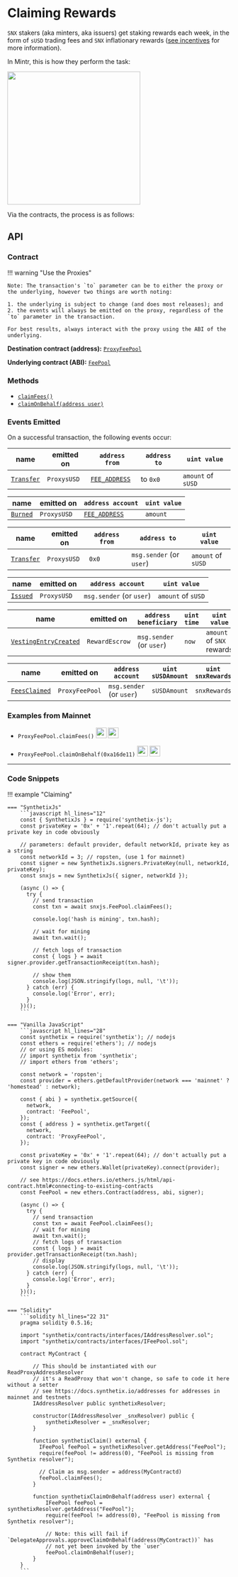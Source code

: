 # Claiming Rewards

`SNX` stakers (aka minters, aka issuers) get staking rewards each week, in the form of `sUSD` trading fees and `SNX` inflationary rewards ([see incentives](../../incentives.md#sources-of-value) for more information).

In Mintr, this is how they perform the task:

<img src="/img/misc/events-claim.png" width=300 />

Via the contracts, the process is as follows:

## API

### Contract

!!! warning "Use the Proxies"

    Note: The transaction's `to` parameter can be to either the proxy or the underlying, however two things are worth noting:

    1. the underlying is subject to change (and does most releases); and
    2. the events will always be emitted on the proxy, regardless of the `to` parameter in the transaction.

    For best results, always interact with the proxy using the ABI of the underlying.

**Destination contract (address):** [`ProxyFeePool`](https://contracts.synthetix.io/ProxyFeePool)

**Underlying contract (ABI):** [`FeePool`](https://contracts.synthetix.io/FeePool)

### Methods

- [`claimFees()`](../../FeePool#claimfees)
- [`claimOnBehalf(address user)`](../../FeePool#claimonbehalf)

### Events Emitted

On a successful transaction, the following events occur:

| name                                          | emitted on  | `address from`                              | `address to` | `uint value`       |
| --------------------------------------------- | ----------- | ------------------------------------------- | ------------ | ------------------ |
| [`Transfer`](../../ExternStateToken#transfer) | `ProxysUSD` | [`FEE_ADDRESS`](../../FeePool/#fee_address) | to `0x0`     | `amount` of `sUSD` |

| name                           | emitted on  | `address account`                           | `uint value` |
| ------------------------------ | ----------- | ------------------------------------------- | ------------ |
| [`Burned`](../../Synth#burned) | `ProxysUSD` | [`FEE_ADDRESS`](../../FeePool/#fee_address) | `amount`     |

| name                                          | emitted on  | `address from` | `address to`             | `uint value`       |
| --------------------------------------------- | ----------- | -------------- | ------------------------ | ------------------ |
| [`Transfer`](../../ExternStateToken#transfer) | `ProxysUSD` | `0x0`          | `msg.sender` (or `user`) | `amount` of `sUSD` |

| name                           | emitted on  | `address account`        | `uint value`       |
| ------------------------------ | ----------- | ------------------------ | ------------------ |
| [`Issued`](../../Synth#issued) | `ProxysUSD` | `msg.sender` (or `user`) | `amount` of `sUSD` |

| name                                                            | emitted on     | `address beneficiary`         | `uint time` | `uint value`              |
| --------------------------------------------------------------- | -------------- | ----------------------------- | ----------- | ------------------------- |
| [`VestingEntryCreated`](../../RewardEscrow#vestingentrycreated) | `RewardEscrow` | `msg.sender`<br />(or `user`) | `now`       | `amount` of `SNX` rewards |

| name                                       | emitted on     | `address account`        | `uint sUSDAmount` | `uint snxRewards` |
| ------------------------------------------ | -------------- | ------------------------ | ----------------- | ----------------- |
| [`FeesClaimed`](../../FeePool#feesclaimed) | `ProxyFeePool` | `msg.sender` (or `user`) | `sUSDAmount`      | `snxRewards`      |

### Examples from Mainnet

- `ProxyFeePool.claimFees()` <a target=_blank href="https://dashboard.tenderly.co/tx/main/0xa49256e412c7ede6c81eeeaa6c111a5ffc051fe8dd103123cc75e6bb96761fec/logs"><img src="https://tenderly.co/icons/icon-48x48.png" width=24 /></a> <a target=_blank href="https://etherscan.io/tx/0xa49256e412c7ede6c81eeeaa6c111a5ffc051fe8dd103123cc75e6bb96761fec#eventlog"><img src="https://etherscan.io/images/favicon2.ico" width=24 /></a>

- `ProxyFeePool.claimOnBehalf(0xa16de11)` <a target=_blank href="https://dashboard.tenderly.co/tx/main/0x2ba1bcd89c2c6178660afa6fa25674d7573cd58eb63f03416b40c053671879e8/logs"><img src="https://tenderly.co/icons/icon-48x48.png" width=24 /></a> <a target=_blank href="https://etherscan.io/tx/0x2ba1bcd89c2c6178660afa6fa25674d7573cd58eb63f03416b40c053671879e8#eventlog"><img src="https://etherscan.io/images/favicon2.ico" width=24 /></a>

---

### Code Snippets

!!! example "Claiming"

    === "SynthetixJs"
        ```javascript hl_lines="12"
        const { SynthetixJs } = require('synthetix-js');
        const privateKey = '0x' + '1'.repeat(64); // don't actually put a private key in code obviously

        // parameters: default provider, default networkId, private key as a string
        const networkId = 3; // ropsten, (use 1 for mainnet)
        const signer = new SynthetixJs.signers.PrivateKey(null, networkId, privateKey);
        const snxjs = new SynthetixJs({ signer, networkId });

        (async () => {
          try {
            // send transaction
            const txn = await snxjs.FeePool.claimFees();

            console.log('hash is mining', txn.hash);

            // wait for mining
            await txn.wait();

            // fetch logs of transaction
            const { logs } = await signer.provider.getTransactionReceipt(txn.hash);

            // show them
            console.log(JSON.stringify(logs, null, '\t'));
          } catch (err) {
            console.log('Error', err);
          }
        })();
        ```

    === "Vanilla JavaScript"
        ```javascript hl_lines="28"
        const synthetix = require('synthetix'); // nodejs
        const ethers = require('ethers'); // nodejs
        // or using ES modules:
        // import synthetix from 'synthetix';
        // import ethers from 'ethers';

        const network = 'ropsten';
        const provider = ethers.getDefaultProvider(network === 'mainnet' ? 'homestead' : network);

        const { abi } = synthetix.getSource({
          network,
          contract: 'FeePool',
        });
        const { address } = synthetix.getTarget({
          network,
          contract: 'ProxyFeePool',
        });

        const privateKey = '0x' + '1'.repeat(64); // don't actually put a private key in code obviously
        const signer = new ethers.Wallet(privateKey).connect(provider);

        // see https://docs.ethers.io/ethers.js/html/api-contract.html#connecting-to-existing-contracts
        const FeePool = new ethers.Contract(address, abi, signer);

        (async () => {
          try {
            // send transaction
            const txn = await FeePool.claimFees();
            // wait for mining
            await txn.wait();
            // fetch logs of transaction
            const { logs } = await provider.getTransactionReceipt(txn.hash);
            // display
            console.log(JSON.stringify(logs, null, '\t'));
          } catch (err) {
            console.log('Error', err);
          }
        })();
        ```

    === "Solidity"
        ```solidity hl_lines="22 31"
        pragma solidity 0.5.16;

        import "synthetix/contracts/interfaces/IAddressResolver.sol";
        import "synthetix/contracts/interfaces/IFeePool.sol";

        contract MyContract {

            // This should be instantiated with our ReadProxyAddressResolver
            // it's a ReadProxy that won't change, so safe to code it here without a setter
            // see https://docs.synthetix.io/addresses for addresses in mainnet and testnets
            IAddressResolver public synthetixResolver;

            constructor(IAddressResolver _snxResolver) public {
                synthetixResolver = _snxResolver;
            }

            function synthetixClaim() external {
              IFeePool feePool = synthetixResolver.getAddress("FeePool");
              require(feePool != address(0), "FeePool is missing from Synthetix resolver");

              // Claim as msg.sender = address(MyContractd)
              feePool.claimFees();
            }

            function synthetixClaimOnBehalf(address user) external {
                IFeePool feePool = synthetixResolver.getAddress("FeePool");
                require(feePool != address(0), "FeePool is missing from Synthetix resolver");

                // Note: this will fail if `DelegateApprovals.approveClaimOnBehalf(address(MyContract))` has
                // not yet been invoked by the `user`
                feePool.claimOnBehalf(user);
            }
        }
        ```
